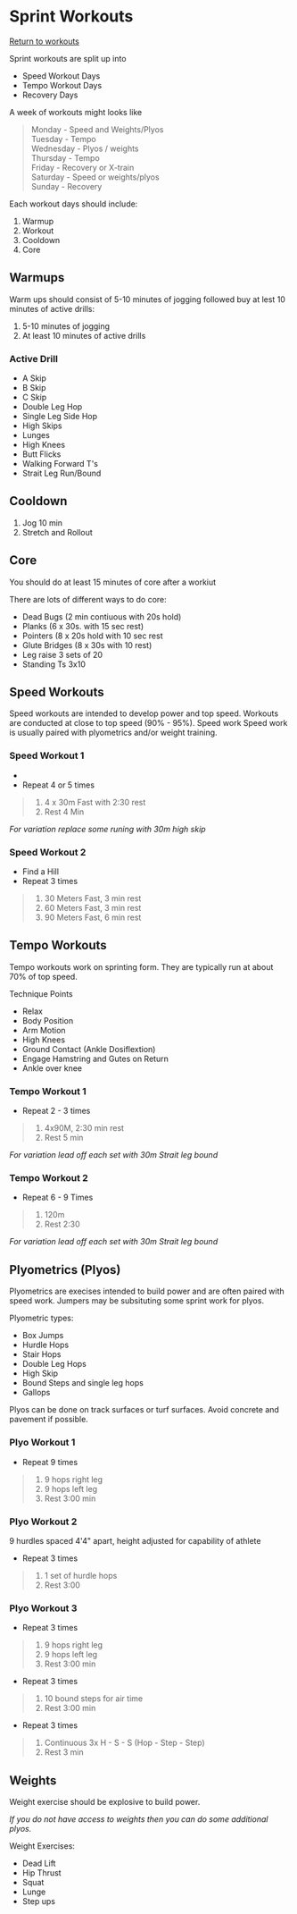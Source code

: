 # Sprint Workouts
[Return to workouts](workouts/)  

Sprint workouts are split up into  

* Speed Workout Days
* Tempo Workout Days
* Recovery Days

A week of workouts might looks like

> Monday - Speed and Weights/Plyos  
> Tuesday - Tempo  
> Wednesday - Plyos / weights  
> Thursday - Tempo  
> Friday - Recovery or X-train  
> Saturday - Speed or weights/plyos  
> Sunday - Recovery   

Each workout days should include:  

1. Warmup
2. Workout
3. Cooldown
4. Core

## Warmups
Warm ups should consist of 5-10 minutes of jogging followed buy at lest 10 minutes of active drills:
1. 5-10 minutes of jogging
2. At least 10 minutes of active drills

### Active Drill
* A Skip
* B Skip
* C Skip
* Double Leg Hop
* Single Leg Side Hop
* High Skips
* Lunges
* High Knees
* Butt Flicks
* Walking Forward T's
* Strait Leg Run/Bound 



## Cooldown

1. Jog 10 min
2. Stretch and Rollout

## Core

You should do at least 15 minutes of core after a workiut

There are lots of different ways to do core:
* Dead Bugs (2 min contiuous with 20s hold)
* Planks (6 x 30s. with 15 sec rest) 
* Pointers (8 x 20s hold with 10 sec rest
* Glute Bridges (8 x 30s with 10 rest)
* Leg raise 3 sets of 20
* Standing Ts 3x10

## Speed Workouts

Speed workouts are intended to develop power and top speed.  Workouts are conducted at close to top speed (90% - 95%).
Speed work Speed work is usually paired with plyometrics and/or weight training. 

### Speed Workout 1
* 
* Repeat 4 or 5 times   
> 1. 4 x 30m Fast with 2:30 rest
> 2. Rest 4 Min

_For variation replace some runing with 30m high skip_

### Speed Workout 2  
* Find a Hill  
* Repeat 3 times  
> 1. 30 Meters Fast, 3 min rest
> 1. 60 Meters Fast, 3 min rest
> 1. 90 Meters Fast, 6 min rest

## Tempo Workouts
Tempo workouts work on sprinting form.  They are typically run at about 70% of top speed. 

Technique Points
* Relax
* Body Position
* Arm Motion
* High Knees
* Ground Contact (Ankle Dosiflextion)
* Engage Hamstring and Gutes on Return
* Ankle over knee

### Tempo Workout 1
* Repeat 2 - 3 times
> 1. 4x90M, 2:30 min rest 
> 1. Rest 5 min

_For variation lead off each set with 30m Strait leg bound_

### Tempo Workout 2
* Repeat 6 - 9 Times
> 1. 120m
> 1. Rest 2:30

_For variation lead off each set with 30m Strait leg bound_

## Plyometrics (Plyos)
Plyometrics are execises intended to build power and are often paired with speed work.  Jumpers may be subsituting some sprint work for plyos. 

Plyometric types:
* Box Jumps
* Hurdle Hops
* Stair Hops
* Double Leg Hops
* High Skip
* Bound Steps and single leg hops
* Gallops

Plyos can be done on track surfaces or turf surfaces.  Avoid concrete and pavement if possible. 

### Plyo Workout 1
* Repeat 9 times
> 1. 9 hops right leg
> 2. 9 hops left leg
> 3. Rest 3:00 min

### Plyo Workout 2
9 hurdles spaced 4'4" apart, height adjusted for capability of athlete
* Repeat 3 times
> 1. 1 set of hurdle hops
> 2. Rest 3:00

### Plyo Workout 3
* Repeat 3 times
> 1. 9 hops right leg
> 2. 9 hops left leg
> 3. Rest 3:00 min
* Repeat 3 times
> 1. 10 bound steps for air time
> 3. Rest 3:00 min
* Repeat 3 times
> 1. Continuous 3x H - S - S (Hop - Step - Step)
> 2. Rest 3 min


## Weights 

Weight exercise should be explosive to build power.  

_If you do not have access to weights then you can do some additional plyos._

Weight Exercises:
* Dead Lift
* Hip Thrust
* Squat
* Lunge
* Step ups



